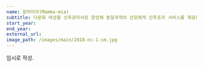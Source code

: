 ```yaml
---
name: 맘마미아(Mamma-mia)
subtitle: 다문화 여성을 산후관리사로 양성해 동일국적의 산모에게 산후조리 서비스를 제공합니다.
start_year:
end_year:
external_url:
image_path: /images/main/2018-nc-1-sm.jpg
---
```


임시로 작성.
